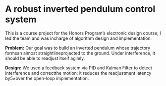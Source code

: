 # A robust inverted pendulum control system
This is a course project for the Honors Program’s electronic design course; I led the team and was incharge of algorithm design and implementation.

**Problem:** Our goal was to build an inverted pendulum whose trajectory formsan almost straightlineprojected to the ground. Under interference, it should be able to readjust itself agilely.

**Design:** We used a feedback system via PID and Kalman Filter to detect interference and correctthe motion; it reduces the readjustment latency by5×over the open-loop implementation.

